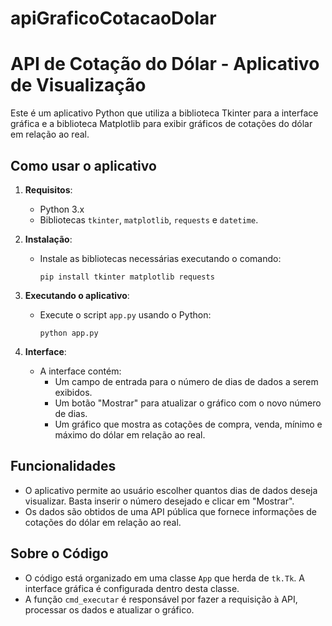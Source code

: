 # apiGraficoCotacaoDolar
# API de Cotação do Dólar - Aplicativo de Visualização

Este é um aplicativo Python que utiliza a biblioteca Tkinter para a interface gráfica e a biblioteca Matplotlib para exibir gráficos de cotações do dólar em relação ao real.
## Como usar o aplicativo

1. **Requisitos**:
   - Python 3.x
   - Bibliotecas `tkinter`, `matplotlib`, `requests` e `datetime`.

2. **Instalação**:
   - Instale as bibliotecas necessárias executando o comando:
     ```
     pip install tkinter matplotlib requests
     ```

3. **Executando o aplicativo**:
   - Execute o script `app.py` usando o Python:
     ```
     python app.py
     ```

4. **Interface**:
   - A interface contém:
     - Um campo de entrada para o número de dias de dados a serem exibidos.
     - Um botão "Mostrar" para atualizar o gráfico com o novo número de dias.
     - Um gráfico que mostra as cotações de compra, venda, mínimo e máximo do dólar em relação ao real.

## Funcionalidades

- O aplicativo permite ao usuário escolher quantos dias de dados deseja visualizar. Basta inserir o número desejado e clicar em "Mostrar".
- Os dados são obtidos de uma API pública que fornece informações de cotações do dólar em relação ao real.

## Sobre o Código

- O código está organizado em uma classe `App` que herda de `tk.Tk`. A interface gráfica é configurada dentro desta classe.
- A função `cmd_executar` é responsável por fazer a requisição à API, processar os dados e atualizar o gráfico.

